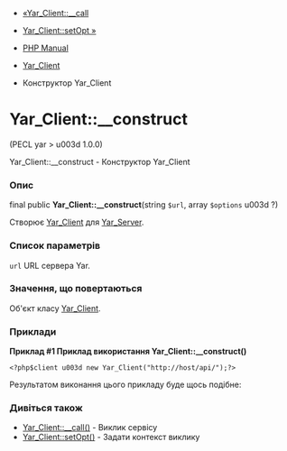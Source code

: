 - [«Yar_Client::\_\_call](yar-client.call.md)
- [Yar_Client::setOpt »](yar-client.setopt.md)

- [PHP Manual](index.md)
- [Yar_Client](class.yar-client.md)
- Конструктор Yar_Client

# Yar_Client::\_\_construct

(PECL yar \> u003d 1.0.0)

Yar_Client::\_\_construct - Конструктор Yar_Client

### Опис

final public **Yar_Client::\_\_construct**(string `$url`, array
`$options` u003d ?)

Створює [Yar_Client](class.yar-client.md) для
[Yar_Server](class.yar-server.md).

### Список параметрів

`url`
URL сервера Yar.

### Значення, що повертаються

Об'єкт класу [Yar_Client](class.yar-client.md).

### Приклади

**Приклад #1 Приклад використання **Yar_Client::\_\_construct()****

` <?php$client u003d new Yar_Client("http://host/api/");?> `

Результатом виконання цього прикладу буде щось подібне:

### Дивіться також

- [Yar_Client::\_\_call()](yar-client.call.md) - Виклик сервісу
- [Yar_Client::setOpt()](yar-client.setopt.md) - Задати контекст
виклику
